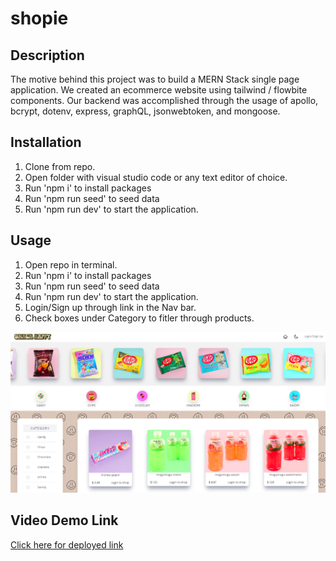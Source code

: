 # shopie

## Description
The motive behind this project was to build a MERN Stack single page application. We created an ecommerce website using tailwind / flowbite components. Our backend was accomplished through the usage of apollo, bcrypt, dotenv, express, graphQL, jsonwebtoken, and mongoose.
 
## Installation
1. Clone from repo.
2. Open folder with visual studio code or any text editor of choice.
3. Run 'npm i' to install packages
5. Run 'npm run seed' to seed data
4. Run 'npm run dev' to start the application.

## Usage
1. Open repo in terminal.
2. Run 'npm i' to install packages
3. Run 'npm run seed' to seed data
4. Run 'npm run dev' to start the application.
5. Login/Sign up through link in the Nav bar.
6. Check boxes under Category to fitler through products.

![Screenshot of website](./client/src/assets/SNACK-HAPPY.png)


## Video Demo Link
[Click here for deployed link](https://damp-bayou-26639-6c0434c98fff.herokuapp.com/)
